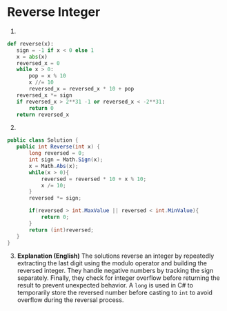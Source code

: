 # Reverse Integer

1.
 ```python
def reverse(x):
    sign = -1 if x < 0 else 1
    x = abs(x)
    reversed_x = 0
    while x > 0:
        pop = x % 10
        x //= 10
        reversed_x = reversed_x * 10 + pop
    reversed_x *= sign
    if reversed_x > 2**31 -1 or reversed_x < -2**31:
        return 0
    return reversed_x

```
2.
 ```csharp
public class Solution {
    public int Reverse(int x) {
        long reversed = 0;
        int sign = Math.Sign(x);
        x = Math.Abs(x);
        while(x > 0){
            reversed = reversed * 10 + x % 10;
            x /= 10;
        }
        reversed *= sign;

        if(reversed > int.MaxValue || reversed < int.MinValue){
            return 0;
        }
        return (int)reversed;
    }
}
```
3. **Explanation (English)** The solutions reverse an integer by repeatedly extracting the last digit using the modulo operator and building the reversed integer.  They handle negative numbers by tracking the sign separately.  Finally, they check for integer overflow before returning the result to prevent unexpected behavior.  A `long` is used in C# to temporarily store the reversed number before casting to `int` to avoid overflow during the reversal process.
	